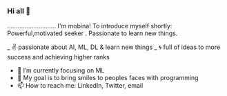 ### Hi all 👋
............................
I'm mobina!
To introduce myself shortly:
Powerful,motivated seeker .
Passionate to learn new things.

_ ✌️ passionate about AI, ML, DL & learn new things
_ 🌀 full of ideas to more success and achieving higher ranks
- 🧠 I’m currently focusing on ML
- 🌱 My goal is to bring smiles to peoples faces with programming
- 📫 How to reach me: LinkedIn, Twitter, email
<!--
**mobinahmohammadi/mobinahmohammadi** is a ✨ _special_ ✨ repository because its `README.md` (this file) appears on your GitHub profile.

Here are some ideas to get you started:
_ ✌️ passionate about AI, ML, DL
_ 🌀 full of ideas to more success and achieving higher ranks
- 🧠 I’m currently focusing on ML
- 🌱 My goal is to bring smiles to peoples faces with programming!
- 📫 How to reach me: 
-->
